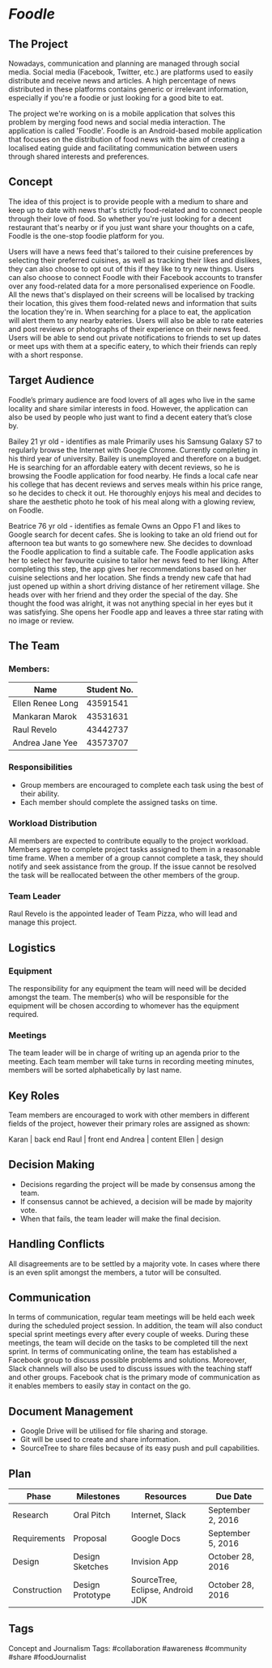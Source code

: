 # *Foodle*

## The Project
Nowadays, communication and planning are managed through social media. Social media (Facebook, Twitter, etc.) are platforms used to easily distribute and receive news and articles. A high percentage of news distributed in these platforms contains generic or irrelevant information, especially if you're a foodie or just looking for a good bite to eat.

The project we're working on is a mobile application that solves this problem by merging food news and social media interaction. The application is called 'Foodle'. Foodle is an Android-based mobile application that focuses on the distribution of food news with the aim of creating a localised eating guide and facilitating communication between users through shared interests and preferences.

## Concept
The idea of this project is to provide people with a medium to share and keep up to date with news that's strictly food-related and to connect people through their love of food. So whether you're just looking for a decent restaurant that's nearby or if you just want share your thoughts on a cafe, Foodle is the one-stop foodie platform for you.

Users will have a news feed that's tailored to their cuisine preferences by selecting their preferred cuisines, as well as tracking their likes and dislikes, they can also choose to opt out of this if they like to try new things. Users can also choose to connect Foodle with their Facebook accounts to transfer over any food-related data for a more personalised experience on Foodle. All the news that's displayed on their screens will be localised by tracking their location, this gives them food-related news and information that suits the location they're in. When searching for a place to eat, the application will alert them to any nearby eateries. Users will also be able to rate eateries and post reviews or photographs of their experience on their news feed. Users will be able to send out private notifications to friends to set up dates or meet ups with them at a specific eatery, to which their friends can reply with a short response. 

## Target Audience
Foodle’s primary audience are food lovers of all ages who live in the same locality and share similar interests in food. However, the application can also be used by people who just want to find a decent eatery that’s close by. 

Bailey 21 yr old - identifies as male
Primarily uses his Samsung Galaxy S7 to regularly browse the Internet with Google Chrome. Currently completing in his third year of university. Bailey is unemployed and therefore on a budget. He is searching for an affordable eatery with decent reviews, so he is browsing the Foodle application for food nearby. He finds a local cafe near his college that has decent reviews and serves meals within his price range, so he decides to check it out. He thoroughly enjoys his meal and decides to share the aesthetic photo he took of his meal along with a glowing review, on Foodle.  

Beatrice 76 yr old - identifies as female
Owns an Oppo F1 and likes to Google search for decent cafes. She is looking to take an old friend out for afternoon tea but wants to go somewhere new. She decides to download the Foodle application to find a suitable cafe. The Foodle application asks her to select her favourite cuisine to tailor her news feed to her liking. After completing this step, the app gives her recommendations based on her cuisine selections and her location. She finds a trendy new cafe that had just opened up within a short driving distance of her retirement village. She heads over with her friend and they order the special of the day. She thought the food was alright, it was not anything special in her eyes but it was satisfying. She opens her Foodle app and leaves a three star rating with no image or review.

## The Team
### Members:
Name | Student No.
------------ | -------------
Ellen Renee Long | 43591541
Mankaran Marok | 43531631
Raul Revelo | 43442737
Andrea Jane Yee |43573707

### Responsibilities
* Group members are encouraged to complete each task using the best of their ability. 
* Each member should complete the assigned tasks on time.

### Workload Distribution
All members are expected to contribute equally to the project workload. Members agree to complete project tasks assigned to them in a reasonable time frame. When a member of a group cannot complete a task, they should notify and seek assistance from the group. If the issue cannot be resolved the task will be reallocated between the other members of the group.

### Team Leader
Raul Revelo is the appointed leader of Team Pizza, who will lead and manage this project. 

## Logistics 
### Equipment
The responsibility for any equipment the team will need will be decided amongst the team. The member(s) who will be responsible for the equipment will be chosen according to whomever has the equipment required. 

### Meetings
The team leader will be in charge of writing up an agenda prior to the meeting. Each team member will take turns in recording meeting minutes, members will be sorted alphabetically by last name.

## Key Roles
Team members are encouraged to work with other members in different fields of the project, however their primary roles are assigned as shown:

Karan | back end
Raul | front end
Andrea | content
Ellen | design 

## Decision Making
* Decisions regarding the project will be made by consensus among the team. 
* If consensus cannot be achieved, a decision will be made by majority vote. 
* When that fails, the team leader will make the final decision.

## Handling Conflicts
All disagreements are to be settled by a majority vote. In cases where there is an even split amongst the members, a tutor will be consulted. 

## Communication
In terms of communication, regular team meetings will be held each week during the scheduled project session. In addition, the team will also conduct special sprint meetings every after every couple of weeks. During these meetings, the team will decide on the tasks to be completed till the next sprint. In terms of communicating online, the team has established a Facebook group to discuss possible problems and solutions. Moreover, Slack channels will also be used to discuss issues with the teaching staff and other groups. Facebook chat is the primary mode of communication as it enables members to easily stay in contact on the go. 

## Document Management
* Google Drive will be utilised for file sharing and storage. 
* Git will be used to create and share information.
* SourceTree to share files because of its easy push and pull capabilities. 

## Plan
Phase | Milestones | Resources | Due Date
------------ | ------------- | ------------- | -------------
Research | Oral Pitch | Internet, Slack | September 2, 2016
Requirements | Proposal | Google Docs | September 5, 2016
Design | Design Sketches | Invision App | October 28, 2016
Construction | Design Prototype | SourceTree, Eclipse, Android JDK | October 28, 2016

## Tags
Concept and Journalism Tags: #collaboration #awareness #community #share #foodJournalist 

